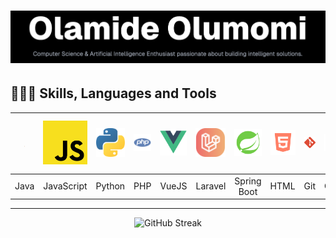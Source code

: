 # ![Banner](/public/image1.png)

<!-- --- -->

## 👨🏾‍💻 Skills, Languages and Tools


| ![](/public/java.svg) | ![](/public/javascript.svg) | ![](/public/python.svg) | ![](/public/php.svg) | ![](/public/vuejs.svg) | ![](/public/laravel.svg) | ![](/public/spring-boot.svg) | ![](/public/html.svg) | ![](/public/git.svg) | ![](/public/css.svg) | ![](/public/raspberry.svg) | ![](/public/tailwind-css.svg) | ![](/public/postman.svg) |
|:---:|:---:|:---:|:---:|:---:|:---:|:---:|:---:|:---:|:---:|:---:|:---:|:---:|
| Java | JavaScript | Python | PHP | VueJS | Laravel | Spring Boot | HTML | Git | CSS | Raspberry | Tailwind CSS | Postman |

---

<!-- ![Top Languages](https://github-readme-stats.vercel.app/api/top-langs?username=scientist-momi&show_icons=true&locale=en&layout=compact)
![GitHub Stats](https://github-readme-stats.vercel.app/api?username=scientist-momi&show_icons=true&locale=en) -->
<div align="center">
	<img src="https://github-readme-streak-stats.herokuapp.com/?user=scientist-momi&" alt="GitHub Streak" />
</div>
